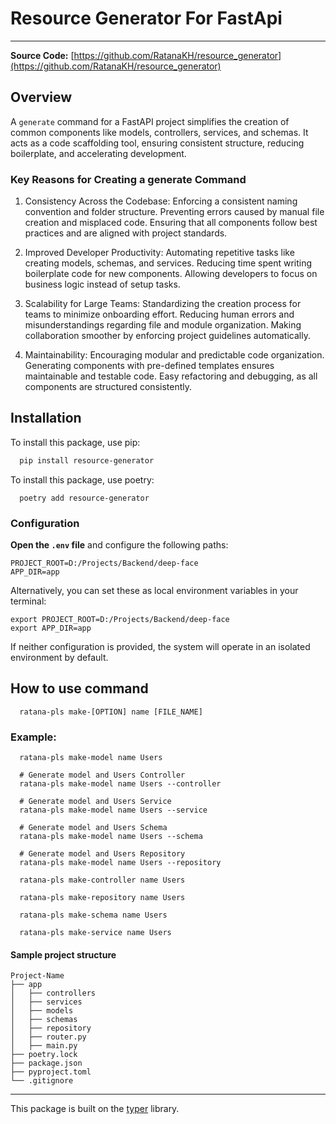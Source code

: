 # Resource Generator For FastApi
___
**Source Code:** [https://github.com/RatanaKH/resource_generator](https://github.com/RatanaKH/resource_generator)

## Overview
A `generate` command for a FastAPI project simplifies the creation of common components like models, controllers, services, and schemas. It acts as a code scaffolding tool, ensuring consistent structure, reducing boilerplate, and accelerating development.

### Key Reasons for Creating a generate Command
1. Consistency Across the Codebase:
Enforcing a consistent naming convention and folder structure.
Preventing errors caused by manual file creation and misplaced code.
Ensuring that all components follow best practices and are aligned with project standards.

1. Improved Developer Productivity:
Automating repetitive tasks like creating models, schemas, and services.
Reducing time spent writing boilerplate code for new components.
Allowing developers to focus on business logic instead of setup tasks.

1. Scalability for Large Teams:
Standardizing the creation process for teams to minimize onboarding effort.
Reducing human errors and misunderstandings regarding file and module organization.
Making collaboration smoother by enforcing project guidelines automatically.

1. Maintainability:
Encouraging modular and predictable code organization.
Generating components with pre-defined templates ensures maintainable and testable code.
Easy refactoring and debugging, as all components are structured consistently.


## Installation

To install this package, use pip:

```bash
  pip install resource-generator
```

To install this package, use poetry:
````shell
  poetry add resource-generator
````

### Configuration
**Open the ```.env``` file** and configure the following paths:

```
PROJECT_ROOT=D:/Projects/Backend/deep-face
APP_DIR=app
```
Alternatively, you can set these as local environment variables in your terminal:
```
export PROJECT_ROOT=D:/Projects/Backend/deep-face  
export APP_DIR=app
```
If neither configuration is provided, the system will operate in an isolated environment by default.

## How to use command

````shell
  ratana-pls make-[OPTION] name [FILE_NAME]
````

### Example:
```shell
  ratana-pls make-model name Users
  
  # Generate model and Users Controller
  ratana-pls make-model name Users --controller 
  
  # Generate model and Users Service
  ratana-pls make-model name Users --service
  
  # Generate model and Users Schema
  ratana-pls make-model name Users --schema 
  
  # Generate model and Users Repository
  ratana-pls make-model name Users --repository 
```
```shell
  ratana-pls make-controller name Users
```
```shell
  ratana-pls make-repository name Users
```
```shell
  ratana-pls make-schema name Users
```
```shell
  ratana-pls make-service name Users
```



#### Sample project structure
```
Project-Name
├── app
│   ├── controllers
│   ├── services
│   ├── models
│   ├── schemas
│   ├── repository
│   ├── router.py
│   ├── main.py
├── poetry.lock
├── package.json
├── pyproject.toml
└── .gitignore
```

___

This package is built on the [typer](https://github.com/fastapi/typer) library.

